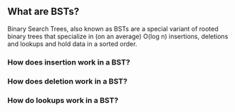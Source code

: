 ## What are BSTs? ##
Binary Search Trees, also known as BSTs are a special variant of rooted binary trees that specialize in (on an average) O(log n) insertions, deletions and lookups and hold data in a sorted order.

### How does insertion work in a BST? ###
### How does deletion work in a BST? ###
### How do lookups work in a BST? ###
